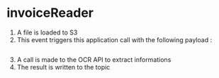 # invoiceReader
1. A file is loaded to S3
2. This event triggers this application call with the following payload :
```
```
3. A call is made to the OCR API to extract informations
4. The result is written to the topic ``` ```
